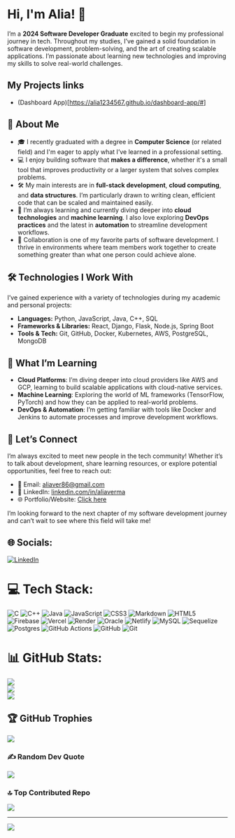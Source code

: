 # Hi, I'm Alia! 👋

I’m a **2024 Software Developer Graduate** excited to begin my professional journey in tech. Throughout my studies, I’ve gained a solid foundation in software development, problem-solving, and the art of creating scalable applications. I’m passionate about learning new technologies and improving my skills to solve real-world challenges.

## My Projects links
- (Dashboard App)[https://alia1234567.github.io/dashboard-app/#]

## 🚀 About Me

- 🎓 I recently graduated with a degree in **Computer Science** (or related field) and I'm eager to apply what I’ve learned in a professional setting.
- 💻 I enjoy building software that **makes a difference**, whether it's a small tool that improves productivity or a larger system that solves complex problems.
- 🛠️ My main interests are in **full-stack development**, **cloud computing**, and **data structures**. I’m particularly drawn to writing clean, efficient code that can be scaled and maintained easily.
- 🌱 I’m always learning and currently diving deeper into **cloud technologies** and **machine learning**. I also love exploring **DevOps practices** and the latest in **automation** to streamline development workflows.
- 🤝 Collaboration is one of my favorite parts of software development. I thrive in environments where team members work together to create something greater than what one person could achieve alone.

## 🛠️ Technologies I Work With

I’ve gained experience with a variety of technologies during my academic and personal projects:

- **Languages:** Python, JavaScript, Java, C++, SQL
- **Frameworks & Libraries:** React, Django, Flask, Node.js, Spring Boot
- **Tools & Tech:** Git, GitHub, Docker, Kubernetes, AWS, PostgreSQL, MongoDB

## 🌱 What I’m Learning

- **Cloud Platforms**: I’m diving deeper into cloud providers like AWS and GCP, learning to build scalable applications with cloud-native services.
- **Machine Learning**: Exploring the world of ML frameworks (TensorFlow, PyTorch) and how they can be applied to real-world problems.
- **DevOps & Automation**: I’m getting familiar with tools like Docker and Jenkins to automate processes and improve development workflows.

## 🌟 Let’s Connect

I’m always excited to meet new people in the tech community! Whether it’s to talk about development, share learning resources, or explore potential opportunities, feel free to reach out:

- 📧 Email: [aliaver86@gmail.com](mailto:aliaver86@gmail.com)
- 💼 LinkedIn: [linkedin.com/in/aliaverma](https://www.linkedin.com/in/alia-verma-b9209220a/)
- 🌐 Portfolio/Website: [Click here](https://alia1234567.github.io/my-portfolio/)

I’m looking forward to the next chapter of my software development journey and can’t wait to see where this field will take me!

## 🌐 Socials:
[![LinkedIn](https://img.shields.io/badge/LinkedIn-%230077B5.svg?logo=linkedin&logoColor=white)](https://www.linkedin.com/in/alia-verma-b9209220a/) 

# 💻 Tech Stack:
![C](https://img.shields.io/badge/c-%2300599C.svg?style=for-the-badge&logo=c&logoColor=white) ![C++](https://img.shields.io/badge/c++-%2300599C.svg?style=for-the-badge&logo=c%2B%2B&logoColor=white) ![Java](https://img.shields.io/badge/java-%23ED8B00.svg?style=for-the-badge&logo=openjdk&logoColor=white) ![JavaScript](https://img.shields.io/badge/javascript-%23323330.svg?style=for-the-badge&logo=javascript&logoColor=%23F7DF1E) ![CSS3](https://img.shields.io/badge/css3-%231572B6.svg?style=for-the-badge&logo=css3&logoColor=white) ![Markdown](https://img.shields.io/badge/markdown-%23000000.svg?style=for-the-badge&logo=markdown&logoColor=white) ![HTML5](https://img.shields.io/badge/html5-%23E34F26.svg?style=for-the-badge&logo=html5&logoColor=white) ![Firebase](https://img.shields.io/badge/firebase-%23039BE5.svg?style=for-the-badge&logo=firebase) ![Vercel](https://img.shields.io/badge/vercel-%23000000.svg?style=for-the-badge&logo=vercel&logoColor=white) ![Render](https://img.shields.io/badge/Render-%46E3B7.svg?style=for-the-badge&logo=render&logoColor=white) ![Oracle](https://img.shields.io/badge/Oracle-F80000?style=for-the-badge&logo=oracle&logoColor=white) ![Netlify](https://img.shields.io/badge/netlify-%23000000.svg?style=for-the-badge&logo=netlify&logoColor=#00C7B7) ![MySQL](https://img.shields.io/badge/mysql-4479A1.svg?style=for-the-badge&logo=mysql&logoColor=white) ![Sequelize](https://img.shields.io/badge/Sequelize-52B0E7?style=for-the-badge&logo=Sequelize&logoColor=white) ![Postgres](https://img.shields.io/badge/postgres-%23316192.svg?style=for-the-badge&logo=postgresql&logoColor=white) ![GitHub Actions](https://img.shields.io/badge/github%20actions-%232671E5.svg?style=for-the-badge&logo=githubactions&logoColor=white) ![GitHub](https://img.shields.io/badge/github-%23121011.svg?style=for-the-badge&logo=github&logoColor=white) ![Git](https://img.shields.io/badge/git-%23F05033.svg?style=for-the-badge&logo=git&logoColor=white)

# 📊 GitHub Stats:
![](https://github-readme-stats.vercel.app/api?username=Alia1234567&theme=dark&hide_border=false&include_all_commits=true&count_private=true)<br/>
![](https://github-readme-streak-stats.herokuapp.com/?user=Alia1234567&theme=dark&hide_border=false)<br/>
![](https://github-readme-stats.vercel.app/api/top-langs/?username=Alia1234567&theme=dark&hide_border=false&include_all_commits=false&count_private=false&layout=compact)

## 🏆 GitHub Trophies
![](https://github-profile-trophy.vercel.app/?username=Alia1234567&theme=radical&no-frame=false&no-bg=false&margin-w=4)

### ✍️ Random Dev Quote
![](https://quotes-github-readme.vercel.app/api?type=horizontal&theme=radical)

### 🔝 Top Contributed Repo
![](https://github-contributor-stats.vercel.app/api?username=Alia1234567&limit=5&theme=dark&combine_all_yearly_contributions=true)

---
[![](https://visitcount.itsvg.in/api?id=Alia1234567&icon=0&color=0)](https://visitcount.itsvg.in)

<!-- Proudly created with GPRM ( https://gprm.itsvg.in ) -->
